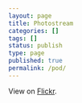 ```yaml
---
layout: page
title: Photostream
categories: []
tags: []
status: publish
type: page
published: true
permalink: /pod/
---
```

<div class="row">
    <div id="today-div">
        <a href="" target="_blank" id="today-link"><img id="today" style="display:none"/></a>
        <p id="today-description"></p>
    </div>
</div>
<div class="row">
    <p>View on <a href="https://secure.flickr.com/photos/103377679@N03/sets/72157642172999344/">Flickr</a>.</p>
    <div id="pods" class="gallery"></div>
    <div class="pod-nav">
        <a href="#" id="prev-link" style="display:none"><< Prev </a>
        <a href="#" id="more-link" style="display:none">Next >> </a>
    </div>

</div>
<div class="row">
</div>
<script src="/js/jquery.colorbox-min.js"></script>
<script type="text/javascript">
$('#today').bind('load', function(){
    $(this).fadeIn()
})

$('#more-link, #prev-link').click(function(e){
    e.preventDefault()
    fetchImages($(this).data('page'))
    return false;
})

$(document).ready(function(){
    fetchImages(1)
    flickr_url = 'https://api.flickr.com/services/rest/?method=flickr.people.getPhotos&api_key=377b339d6924ffa502236994dfe17e2c&user_id=103377679%40N03&min_taken_date=1393632000&extras=description%2C+date_upload%2C+date_taken%2C+url_sq%2C+url_t%2C+url_s%2C+url_q%2C+url_m%2C+url_n%2C+url_z%2C+url_c%2C+url_l%2C+url_o&per_page=1&page=1&format=json&nojsoncallback=1'
    $.getJSON(flickr_url, function(data){
        $("#today-link").attr('href', data.photos.photo[0].url_o)
        $("#today").attr('src', data.photos.photo[0].url_l)
        $("#today-description").html('"' + data.photos.photo[0].title + '"')
   })
})

function fetchImages(page){
    $("#pods").html('')
    per_page = 10
    if(page == 1)
        per_page = 11
    flickr_url = 'https://api.flickr.com/services/rest/?method=flickr.people.getPhotos&api_key=377b339d6924ffa502236994dfe17e2c&user_id=103377679%40N03&min_taken_date=1393632000&extras=description%2C+date_upload%2C+date_taken%2C+url_sq%2C+url_t%2C+url_s%2C+url_q%2C+url_m%2C+url_n%2C+url_z%2C+url_c%2C+url_l%2C+url_o&per_page=' + per_page + '&page=' + page + '&format=json&nojsoncallback=1'
    var jqxhr = $.getJSON(flickr_url, function(data){
        photos = data.photos.photo
        page = parseInt(data.photos.page)
        if(data.photos.pages > page){
            $("#more-link").show()
            $("#more-link").data("page", page + 1)
        }else {
            $("#more-link").hide()
        }
        if(page > 1){
            $("#prev-link").show()
            $("#prev-link").data("page", page - 1)
        }else{
            $("#prev-link").hide()
        }
        if(page == 1)
            photos.shift()
        for(image in photos){
            var item = $('<figure class="pod-item-wrapper"><a target="_blank" data-large="' + photos[image].url_o + '"title="' + photos[image].title + '" href="' + photos[image].url_l + '"><img src="' + photos[image].url_s + '" rel="gal" /></a></figure>').hide().fadeIn(2000)
            $('#pods').append(item)
        }
    })

    jqxhr.done(function(){
        $('div.gallery > figure > a').colorbox({rel:'gal', maxWidth: '90%', maxHeight: '85%', scalePhotos: true, title: function(){
                var url = $(this).attr('data-large');
                var title = $(this).attr('title');
                return '<a href="' + url + '" target="_blank">' + title + '</a>';
            },
        })
    })
}
</script>
